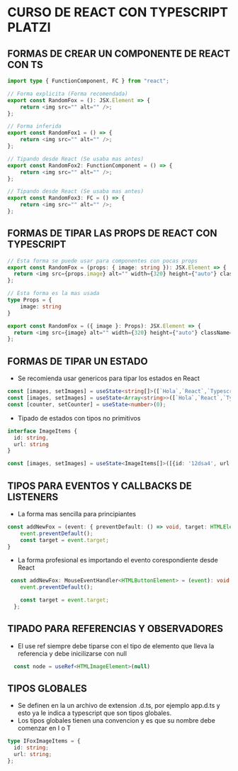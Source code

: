 # CURSO DE REACT CON TYPESCRIPT PLATZI

## FORMAS DE CREAR UN COMPONENTE DE REACT CON TS

``` typescript
import type { FunctionComponent, FC } from "react";

// Forma explicita (Forma recomendada) 
export const RandomFox = (): JSX.Element => {
    return <img src="" alt="" />;
};

// Forma inferida
export const RandomFox1 = () => {
    return <img src="" alt="" />;
};

// Tipando desde React (Se usaba mas antes)
export const RandomFox2: FunctionComponent = () => {
    return <img src="" alt="" />;
};

// Tipando desde React (Se usaba mas antes)
export const RandomFox3: FC = () => {
    return <img src="" alt="" />;
};
```

## FORMAS DE TIPAR LAS PROPS DE REACT CON TYPESCRIPT

``` typescript
// Esta forma se puede usar para componentes con pocas props
export const RandomFox = (props: { image: string }): JSX.Element => {
  return <img src={props.image} alt="" width={320} height={"auto"} className="mx-auto my-5 rounded-md" />;
};

// Esta forma es la mas usada
type Props = {
    image: string
}

export const RandomFox = ({ image }: Props): JSX.Element => {
  return <img src={image} alt="" width={320} height={"auto"} className="mx-auto my-5 rounded-md" />;
};
```

## FORMAS DE TIPAR UN ESTADO

- Se recomienda usar genericos para tipar los estados en React

``` typescript
const [images, setImages] = useState<string[]>([`Hola`,`React`,`Typescript`,`Platzi`,]);
const [images, setImages] = useState<Array<string>>([`Hola`,`React`,`Typescript`,`Platzi`,]);
const [counter, setCounter] = useState<number>(0);
```

- Tipado de estados con tipos no primitivos

``` typescript
interface ImageItems {
  id: string,
  url: string
}

const [images, setImages] = useState<ImageItems[]>([{id: '12dsa4', url: `https://randomfox.ca/images/image.jpg`}]);
```

## TIPOS PARA EVENTOS Y CALLBACKS DE LISTENERS

- La forma mas sencilla para principiantes

``` typescript
const addNewFox = (event: { preventDefault: () => void, target: HTMLElement }) => {
    event.preventDefault();
    const target = event.target;
}
```

- La forma profesional es importando el evento corespondiente desde React

``` typescript
 const addNewFox: MouseEventHandler<HTMLButtonElement> = (event): void => {
    event.preventDefault();

    const target = event.target;
  };
```

## TIPADO PARA REFERENCIAS Y OBSERVADORES

- El use ref siempre debe tiparse con el tipo de elemento que lleva la referencia y debe inicilizarse con null

``` typescript
  const node = useRef<HTMLImageElement>(null)
```

## TIPOS GLOBALES

- Se definen en la un archivo de extension .d.ts, por ejemplo app.d.ts y esto ya le indica a typescript que son tipos globales.
- Los tipos globales tienen una convencion y es que su nombre debe comenzar en I o T

``` typescript
type IFoxImageItems = {
  id: string;
  url: string;
};
```
